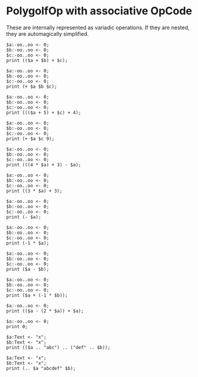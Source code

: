 # PolygolfOp with associative OpCode

These are internally represented as variadic operations. If they are nested, they are automagically simplified.

```polygolf
$a:-oo..oo <- 0;
$b:-oo..oo <- 0;
$c:-oo..oo <- 0;
print (($a + $b) + $c);
```

```polygolf nogolf
$a:-oo..oo <- 0;
$b:-oo..oo <- 0;
$c:-oo..oo <- 0;
print (+ $a $b $c);
```

```polygolf
$a:-oo..oo <- 0;
$b:-oo..oo <- 0;
$c:-oo..oo <- 0;
print ((($a + 5) + $c) + 4);
```

```polygolf nogolf
$a:-oo..oo <- 0;
$b:-oo..oo <- 0;
$c:-oo..oo <- 0;
print (+ $a $c 9);
```

```polygolf
$a:-oo..oo <- 0;
$b:-oo..oo <- 0;
$c:-oo..oo <- 0;
print (((4 * $a) + 3) - $a);
```

```polygolf nogolf
$a:-oo..oo <- 0;
$b:-oo..oo <- 0;
$c:-oo..oo <- 0;
print ((3 * $a) + 3);
```

```polygolf
$a:-oo..oo <- 0;
$b:-oo..oo <- 0;
$c:-oo..oo <- 0;
print (- $a);
```

```polygolf nogolf
$a:-oo..oo <- 0;
$b:-oo..oo <- 0;
$c:-oo..oo <- 0;
print (-1 * $a);
```

```polygolf
$a:-oo..oo <- 0;
$b:-oo..oo <- 0;
$c:-oo..oo <- 0;
print ($a - $b);
```

```polygolf nogolf
$a:-oo..oo <- 0;
$b:-oo..oo <- 0;
$c:-oo..oo <- 0;
print ($a + (-1 * $b));
```

```polygolf
$a:-oo..oo <- 0;
print (($a - (2 * $a)) + $a);
```

```polygolf nogolf
$a:-oo..oo <- 0;
print 0;
```

```polygolf
$a:Text <- "x";
$b:Text <- "x";
print (($a .. "abc") .. ("def" .. $b));
```

```polygolf nogolf
$a:Text <- "x";
$b:Text <- "x";
print (.. $a "abcdef" $b);
```
